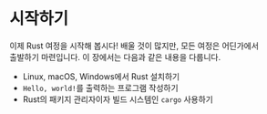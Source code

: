 # 시작하기

이제 Rust 여정을 시작해 봅시다! 배울 것이 많지만, 모든 여정은 어딘가에서  
출발하기 마련입니다. 이 장에서는 다음과 같은 내용을 다룹니다.  

- Linux, macOS, Windows에서 Rust 설치하기  
- `Hello, world!`를 출력하는 프로그램 작성하기  
- Rust의 패키지 관리자이자 빌드 시스템인 `cargo` 사용하기  
